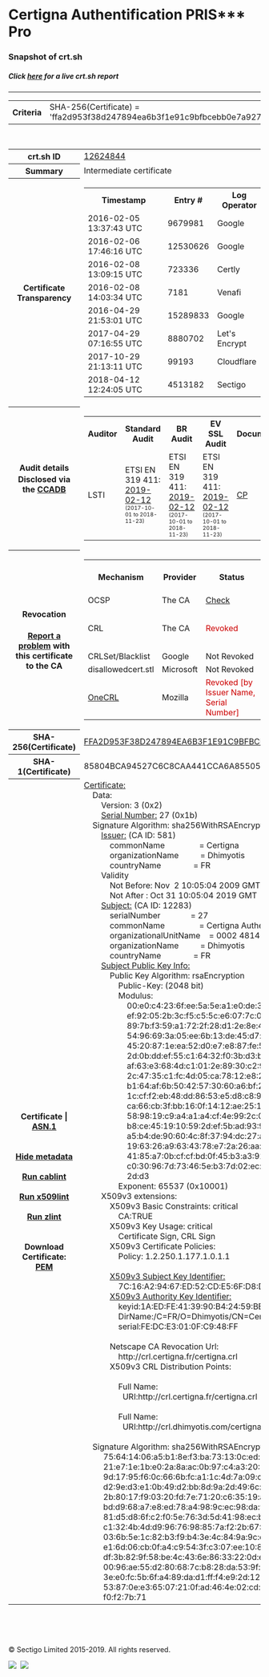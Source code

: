 # Certigna Authentification PRIS*** Pro
### Snapshot of crt.sh
##### Click [here](https://crt.sh/?q=FFA2D953F38D247894EA6B3F1E91C9BFBCEBB0E7A927D646F5A83570E3F5BC1A) for a live crt.sh report

---
<!DOCTYPE HTML PUBLIC "-//W3C//DTD HTML 4.0 Transitional//EN">
<HTML>

<BODY>

<TABLE>
  <TR>
    <TH class="outer">Criteria</TH>
    <TD class="outer">SHA-256(Certificate) = 'ffa2d953f38d247894ea6b3f1e91c9bfbcebb0e7a927d646f5a83570e3f5bc1a'</TD>
  </TR>
</TABLE>
<BR>
<TABLE>
  <TR>
    <TH class="outer">crt.sh ID</TH>
    <TD class="outer"><A href="?id=12624844">12624844</A></TD>
  </TR>
  <TR>
    <TH class="outer">Summary</TH>
    <TD class="outer">Intermediate certificate</TD>
  </TR>
  <TR>
    <TH class="outer">Certificate<BR>Transparency</TH>
    <TD class="outer">
<TABLE class="options" style="margin-left:0px">
  <TR>
    <TH>Timestamp</TH>
    <TH>Entry #</TH>
    <TH>Log Operator</TH>
    <TH>Log URL</TH>
  </TR>
  <TR>
    <TD>2016-02-05&nbsp; <FONT class="small">13:37:43 UTC</FONT></TD>
    <TD>9679981</TD>
    <TD>Google</TD>
    <TD>https://ct.googleapis.com/rocketeer</TD>
  </TR>
  <TR>
    <TD>2016-02-06&nbsp; <FONT class="small">17:46:16 UTC</FONT></TD>
    <TD>12530626</TD>
    <TD>Google</TD>
    <TD>https://ct.googleapis.com/pilot</TD>
  </TR>
  <TR>
    <TD>2016-02-08&nbsp; <FONT class="small">13:09:15 UTC</FONT></TD>
    <TD>723336</TD>
    <TD>Certly</TD>
    <TD>https://log.certly.io</TD>
  </TR>
  <TR>
    <TD>2016-02-08&nbsp; <FONT class="small">14:03:34 UTC</FONT></TD>
    <TD>7181</TD>
    <TD>Venafi</TD>
    <TD>https://ctlog.api.venafi.com</TD>
  </TR>
  <TR>
    <TD>2016-04-29&nbsp; <FONT class="small">21:53:01 UTC</FONT></TD>
    <TD>15289833</TD>
    <TD>Google</TD>
    <TD>https://ct.googleapis.com/aviator</TD>
  </TR>
  <TR>
    <TD>2017-04-29&nbsp; <FONT class="small">07:16:55 UTC</FONT></TD>
    <TD>8880702</TD>
    <TD>Let's Encrypt</TD>
    <TD>https://clicky.ct.letsencrypt.org</TD>
  </TR>
  <TR>
    <TD>2017-10-29&nbsp; <FONT class="small">21:13:11 UTC</FONT></TD>
    <TD>99193</TD>
    <TD>Cloudflare</TD>
    <TD>https://ct.cloudflare.com/logs/nimbus2019</TD>
  </TR>
  <TR>
    <TD>2018-04-12&nbsp; <FONT class="small">12:24:05 UTC</FONT></TD>
    <TD>4513182</TD>
    <TD>Sectigo</TD>
    <TD>https://dodo.ct.comodo.com</TD>
  </TR>
</TABLE>
    </TD>
  </TR>
  <TR>
    <TH class="outer">Audit details<BR>
      <DIV class="small" style="padding-top:3px">Disclosed via the
        <A href="//ccadb-public.secure.force.com/mozilla/PublicAllIntermediateCerts" target="_blank">CCADB</A></DIV>
    </TH>
    <TD class="outer">
<TABLE class="options" style="margin-left:0px">
  <TR>
    <TH>Auditor</TH>
    <TH>Standard Audit</TH>
    <TH>BR Audit</TH>
    <TH>EV SSL Audit</TH>
    <TH>Documents</TH>
    <TH>CCADB</TH>
    <TH>Root Owner / Certificate</TH>
  </TR>
  <TR>
    <TD style="vertical-align:middle">LSTI</TD>
    <TD>ETSI EN 319 411:
      <A href="https://www.lsti-certification.fr/images/23-_1373_AT_V3_0.pdf" target="_blank">2019-02-12</A>
      <BR><FONT style="font-size:8pt">(2017-10-01 to 2018-11-23)</FONT></TD>
    <TD>ETSI EN 319 411:
      <A href="https://www.lsti-certification.fr/images/23-_1373_AT_V3_0.pdf" target="_blank">2019-02-12</A>
      <BR><FONT style="font-size:8pt">(2017-10-01 to 2018-11-23)</FONT></TD>
    <TD>ETSI EN 319 411:
      <A href="https://www.lsti-certification.fr/images/23-_1373_AT_V3_0.pdf" target="_blank">2019-02-12</A>
      <BR><FONT style="font-size:8pt">(2017-10-01 to 2018-11-23)</FONT></TD>
    <TD>
      <A href="http://politique.certigna.fr/PCcertignaauthpris3pro.pdf" target="blank">CP</A>
    </TD>
    <TD><A href="//ccadb.force.com/001o000000x36gEAAQ" target="_blank">001o000000x36gEAAQ</A></TD>
    <TD><A href="/?id=62358">Dhimyotis / Certigna</A></TD>
  </TR>
</TABLE>
    </TD>
  </TR>
  <TR>
    <TH class="outer">Revocation<BR><BR>
      <DIV class="small" style="padding-top:3px"><A href="?id=12624844&opt=problemreporting">Report a problem</A> with<BR>this certificate to the CA</DIV></TH>
    <TD class="outer">
      <TABLE class="options" style="margin-left:0px">
        <TR>
          <TH>Mechanism</TH>
          <TH>Provider</TH>
          <TH>Status</TH>
          <TH>Revocation Date</TH>
          <TH>Last Observed in CRL</TH>
          <TH>Last Checked <SPAN style="color:#CC0000;vertical-align:middle;font-size:70%;font-weight:normal">(Error)</SPAN></TH>
        </TR>
        <TR>
          <TD>OCSP</TD>
          <TD>The CA</TD>
          <TD><A href="?id=12624844&opt=ocsp">Check</A></TD>
          <TD><SPAN style="color:#888888">?</SPAN></TD>
          <TD><SPAN style="color:#888888">n/a</SPAN></TD>
          <TD><SPAN style="color:#888888">?</SPAN></TD>
        </TR>
        <TR>
          <TD>CRL</TD>
          <TD>The CA</TD>
          <TD><SPAN style="color:#CC0000">Revoked</SPAN></TD><TD>2019-05-29&nbsp; <FONT class="small">12:14:06 UTC</FONT></TD><TD>2019-05-29&nbsp; <FONT class="small">13:15:28 UTC</FONT></TD><TD>2019-12-04&nbsp; <FONT class="small">17:10:33 UTC</FONT></TD>
        </TR>
        <TR>
          <TD>CRLSet/Blacklist</TD>
          <TD>Google</TD>
          <TD>Not Revoked</TD>
          <TD><SPAN style="color:#888888">n/a</SPAN></TD>
          <TD><SPAN style="color:#888888">n/a</SPAN></TD>
          <TD><SPAN style="color:#888888">n/a</SPAN></TD>
        </TR>
        <TR>
          <TD>disallowedcert.stl</TD>
          <TD>Microsoft</TD>
          <TD>Not Revoked</TD>
          <TD><SPAN style="color:#888888">n/a</SPAN></TD>
          <TD><SPAN style="color:#888888">n/a</SPAN></TD>
          <TD><SPAN style="color:#888888">n/a</SPAN></TD>
        </TR>
        <TR>
          <TD><A href="/mozilla-onecrl" target="_blank">OneCRL</A></TD>
          <TD>Mozilla</TD>
          <TD><SPAN style="color:#CC0000">Revoked [by Issuer Name, Serial Number]</SPAN></TD><TD><SPAN style="color:#888888">Unknown</SPAN></TD>
          <TD><SPAN style="color:#888888">n/a</SPAN></TD>
          <TD><SPAN style="color:#888888">n/a</SPAN></TD>
        </TR>
      </TABLE>
    </TD>
  </TR>
  <TR>
    <TH class="outer">SHA-256(Certificate)</TH>
    <TD class="outer"><A href="//censys.io/certificates/ffa2d953f38d247894ea6b3f1e91c9bfbcebb0e7a927d646f5a83570e3f5bc1a">FFA2D953F38D247894EA6B3F1E91C9BFBCEBB0E7A927D646F5A83570E3F5BC1A</A></TD>
  </TR>
  <TR>
    <TH class="outer">SHA-1(Certificate)</TH>
    <TD class="outer">85804BCA94527C6C8CAA441CCA6A855058EBCF26</TD>
  </TR>
  <TR>
    <TH class="outer">Certificate | <A href="?asn1=12624844">ASN.1</A>
      <SPAN class="small"><BR>
      <BR><BR><A href="?id=12624844&opt=nometadata">Hide metadata</A>
      <BR><BR><A href="?id=12624844&opt=cablint">Run cablint</A>
      <BR><BR><A href="?id=12624844&opt=x509lint">Run x509lint</A>
      <BR><BR><A href="?id=12624844&opt=zlint">Run zlint</A>
      <BR><BR><BR>Download Certificate: <A href="?d=12624844">PEM</A>
      </SPAN>
    </TH>
    <TD class="text"><A href="?d=12624844">Certificate:</A><BR>&nbsp;&nbsp;&nbsp;&nbsp;Data:<BR>&nbsp;&nbsp;&nbsp;&nbsp;&nbsp;&nbsp;&nbsp;&nbsp;Version:&nbsp;3&nbsp;(0x2)<BR>&nbsp;&nbsp;&nbsp;&nbsp;&nbsp;&nbsp;&nbsp;&nbsp;<A href="?serial=1b">Serial&nbsp;Number:</A>&nbsp;27&nbsp;(0x1b)<BR>&nbsp;&nbsp;&nbsp;&nbsp;Signature&nbsp;Algorithm:&nbsp;sha256WithRSAEncryption<BR>&nbsp;&nbsp;&nbsp;&nbsp;&nbsp;&nbsp;&nbsp;&nbsp;<A href="?caid=581">Issuer:</A> <SPAN class="small">(CA ID: 581)</SPAN><BR>&nbsp;&nbsp;&nbsp;&nbsp;&nbsp;&nbsp;&nbsp;&nbsp;&nbsp;&nbsp;&nbsp;&nbsp;commonName&nbsp;&nbsp;&nbsp;&nbsp;&nbsp;&nbsp;&nbsp;&nbsp;&nbsp;&nbsp;&nbsp;&nbsp;&nbsp;&nbsp;&nbsp;&nbsp;=&nbsp;Certigna<BR>&nbsp;&nbsp;&nbsp;&nbsp;&nbsp;&nbsp;&nbsp;&nbsp;&nbsp;&nbsp;&nbsp;&nbsp;organizationName&nbsp;&nbsp;&nbsp;&nbsp;&nbsp;&nbsp;&nbsp;&nbsp;&nbsp;&nbsp;=&nbsp;Dhimyotis<BR>&nbsp;&nbsp;&nbsp;&nbsp;&nbsp;&nbsp;&nbsp;&nbsp;&nbsp;&nbsp;&nbsp;&nbsp;countryName&nbsp;&nbsp;&nbsp;&nbsp;&nbsp;&nbsp;&nbsp;&nbsp;&nbsp;&nbsp;&nbsp;&nbsp;&nbsp;&nbsp;&nbsp;=&nbsp;FR<BR>&nbsp;&nbsp;&nbsp;&nbsp;&nbsp;&nbsp;&nbsp;&nbsp;Validity<BR>&nbsp;&nbsp;&nbsp;&nbsp;&nbsp;&nbsp;&nbsp;&nbsp;&nbsp;&nbsp;&nbsp;&nbsp;Not&nbsp;Before:&nbsp;Nov&nbsp;&nbsp;2&nbsp;10:05:04&nbsp;2009&nbsp;GMT<BR>&nbsp;&nbsp;&nbsp;&nbsp;&nbsp;&nbsp;&nbsp;&nbsp;&nbsp;&nbsp;&nbsp;&nbsp;Not&nbsp;After&nbsp;:&nbsp;Oct&nbsp;31&nbsp;10:05:04&nbsp;2019&nbsp;GMT<BR>&nbsp;&nbsp;&nbsp;&nbsp;&nbsp;&nbsp;&nbsp;&nbsp;<A href="?caid=12283">Subject:</A> <SPAN class="small">(CA ID: 12283)</SPAN><BR>&nbsp;&nbsp;&nbsp;&nbsp;&nbsp;&nbsp;&nbsp;&nbsp;&nbsp;&nbsp;&nbsp;&nbsp;serialNumber&nbsp;&nbsp;&nbsp;&nbsp;&nbsp;&nbsp;&nbsp;&nbsp;&nbsp;&nbsp;&nbsp;&nbsp;&nbsp;&nbsp;=&nbsp;27<BR>&nbsp;&nbsp;&nbsp;&nbsp;&nbsp;&nbsp;&nbsp;&nbsp;&nbsp;&nbsp;&nbsp;&nbsp;commonName&nbsp;&nbsp;&nbsp;&nbsp;&nbsp;&nbsp;&nbsp;&nbsp;&nbsp;&nbsp;&nbsp;&nbsp;&nbsp;&nbsp;&nbsp;&nbsp;=&nbsp;Certigna&nbsp;Authentification&nbsp;PRIS***&nbsp;Pro<BR>&nbsp;&nbsp;&nbsp;&nbsp;&nbsp;&nbsp;&nbsp;&nbsp;&nbsp;&nbsp;&nbsp;&nbsp;organizationalUnitName&nbsp;&nbsp;&nbsp;&nbsp;=&nbsp;0002&nbsp;481463081<BR>&nbsp;&nbsp;&nbsp;&nbsp;&nbsp;&nbsp;&nbsp;&nbsp;&nbsp;&nbsp;&nbsp;&nbsp;organizationName&nbsp;&nbsp;&nbsp;&nbsp;&nbsp;&nbsp;&nbsp;&nbsp;&nbsp;&nbsp;=&nbsp;Dhimyotis<BR>&nbsp;&nbsp;&nbsp;&nbsp;&nbsp;&nbsp;&nbsp;&nbsp;&nbsp;&nbsp;&nbsp;&nbsp;countryName&nbsp;&nbsp;&nbsp;&nbsp;&nbsp;&nbsp;&nbsp;&nbsp;&nbsp;&nbsp;&nbsp;&nbsp;&nbsp;&nbsp;&nbsp;=&nbsp;FR<BR>&nbsp;&nbsp;&nbsp;&nbsp;&nbsp;&nbsp;&nbsp;&nbsp;<A href="?spkisha256=4909f93d3329e8d7908ca570ae474b84a09ef13dabf1ee2b79df330e5dffbcfd">Subject&nbsp;Public&nbsp;Key&nbsp;Info:</A><BR>&nbsp;&nbsp;&nbsp;&nbsp;&nbsp;&nbsp;&nbsp;&nbsp;&nbsp;&nbsp;&nbsp;&nbsp;Public&nbsp;Key&nbsp;Algorithm:&nbsp;rsaEncryption<BR>&nbsp;&nbsp;&nbsp;&nbsp;&nbsp;&nbsp;&nbsp;&nbsp;&nbsp;&nbsp;&nbsp;&nbsp;&nbsp;&nbsp;&nbsp;&nbsp;Public-Key:&nbsp;(2048&nbsp;bit)<BR>&nbsp;&nbsp;&nbsp;&nbsp;&nbsp;&nbsp;&nbsp;&nbsp;&nbsp;&nbsp;&nbsp;&nbsp;&nbsp;&nbsp;&nbsp;&nbsp;Modulus:<BR>&nbsp;&nbsp;&nbsp;&nbsp;&nbsp;&nbsp;&nbsp;&nbsp;&nbsp;&nbsp;&nbsp;&nbsp;&nbsp;&nbsp;&nbsp;&nbsp;&nbsp;&nbsp;&nbsp;&nbsp;00:e0:c4:23:6f:ee:5a:5e:a1:e0:de:38:fe:49:14:<BR>&nbsp;&nbsp;&nbsp;&nbsp;&nbsp;&nbsp;&nbsp;&nbsp;&nbsp;&nbsp;&nbsp;&nbsp;&nbsp;&nbsp;&nbsp;&nbsp;&nbsp;&nbsp;&nbsp;&nbsp;ef:92:05:2b:3c:f5:c5:5c:e6:07:7c:0e:26:cd:76:<BR>&nbsp;&nbsp;&nbsp;&nbsp;&nbsp;&nbsp;&nbsp;&nbsp;&nbsp;&nbsp;&nbsp;&nbsp;&nbsp;&nbsp;&nbsp;&nbsp;&nbsp;&nbsp;&nbsp;&nbsp;89:7b:f3:59:a1:72:2f:28:d1:2e:8e:4d:10:fe:cb:<BR>&nbsp;&nbsp;&nbsp;&nbsp;&nbsp;&nbsp;&nbsp;&nbsp;&nbsp;&nbsp;&nbsp;&nbsp;&nbsp;&nbsp;&nbsp;&nbsp;&nbsp;&nbsp;&nbsp;&nbsp;54:96:69:3a:05:ee:6b:13:de:45:d7:df:46:c7:ef:<BR>&nbsp;&nbsp;&nbsp;&nbsp;&nbsp;&nbsp;&nbsp;&nbsp;&nbsp;&nbsp;&nbsp;&nbsp;&nbsp;&nbsp;&nbsp;&nbsp;&nbsp;&nbsp;&nbsp;&nbsp;45:20:87:1e:ea:52:d0:e7:e8:87:fe:51:f4:79:00:<BR>&nbsp;&nbsp;&nbsp;&nbsp;&nbsp;&nbsp;&nbsp;&nbsp;&nbsp;&nbsp;&nbsp;&nbsp;&nbsp;&nbsp;&nbsp;&nbsp;&nbsp;&nbsp;&nbsp;&nbsp;2d:0b:dd:ef:55:c1:64:32:f0:3b:d3:be:80:42:0e:<BR>&nbsp;&nbsp;&nbsp;&nbsp;&nbsp;&nbsp;&nbsp;&nbsp;&nbsp;&nbsp;&nbsp;&nbsp;&nbsp;&nbsp;&nbsp;&nbsp;&nbsp;&nbsp;&nbsp;&nbsp;af:63:e3:68:4d:c1:01:2e:89:30:c2:9e:30:77:6e:<BR>&nbsp;&nbsp;&nbsp;&nbsp;&nbsp;&nbsp;&nbsp;&nbsp;&nbsp;&nbsp;&nbsp;&nbsp;&nbsp;&nbsp;&nbsp;&nbsp;&nbsp;&nbsp;&nbsp;&nbsp;2c:47:35:c1:fc:4d:05:ca:78:12:e8:23:84:c3:ea:<BR>&nbsp;&nbsp;&nbsp;&nbsp;&nbsp;&nbsp;&nbsp;&nbsp;&nbsp;&nbsp;&nbsp;&nbsp;&nbsp;&nbsp;&nbsp;&nbsp;&nbsp;&nbsp;&nbsp;&nbsp;b1:64:af:6b:50:42:57:30:60:a6:bf:28:56:be:12:<BR>&nbsp;&nbsp;&nbsp;&nbsp;&nbsp;&nbsp;&nbsp;&nbsp;&nbsp;&nbsp;&nbsp;&nbsp;&nbsp;&nbsp;&nbsp;&nbsp;&nbsp;&nbsp;&nbsp;&nbsp;1c:cf:f2:eb:48:dd:86:53:e5:d8:c8:9d:99:f7:a6:<BR>&nbsp;&nbsp;&nbsp;&nbsp;&nbsp;&nbsp;&nbsp;&nbsp;&nbsp;&nbsp;&nbsp;&nbsp;&nbsp;&nbsp;&nbsp;&nbsp;&nbsp;&nbsp;&nbsp;&nbsp;ca:66:cb:3f:bb:16:0f:14:12:ae:25:1c:15:b6:c9:<BR>&nbsp;&nbsp;&nbsp;&nbsp;&nbsp;&nbsp;&nbsp;&nbsp;&nbsp;&nbsp;&nbsp;&nbsp;&nbsp;&nbsp;&nbsp;&nbsp;&nbsp;&nbsp;&nbsp;&nbsp;58:98:19:c9:a4:a1:a4:cf:4e:99:2c:0b:f7:a0:56:<BR>&nbsp;&nbsp;&nbsp;&nbsp;&nbsp;&nbsp;&nbsp;&nbsp;&nbsp;&nbsp;&nbsp;&nbsp;&nbsp;&nbsp;&nbsp;&nbsp;&nbsp;&nbsp;&nbsp;&nbsp;b8:ce:45:19:10:59:2d:ef:5b:ad:93:91:13:38:11:<BR>&nbsp;&nbsp;&nbsp;&nbsp;&nbsp;&nbsp;&nbsp;&nbsp;&nbsp;&nbsp;&nbsp;&nbsp;&nbsp;&nbsp;&nbsp;&nbsp;&nbsp;&nbsp;&nbsp;&nbsp;a5:b4:de:90:60:4c:8f:37:94:dc:27:ab:69:74:c1:<BR>&nbsp;&nbsp;&nbsp;&nbsp;&nbsp;&nbsp;&nbsp;&nbsp;&nbsp;&nbsp;&nbsp;&nbsp;&nbsp;&nbsp;&nbsp;&nbsp;&nbsp;&nbsp;&nbsp;&nbsp;19:63:26:a9:63:43:78:e7:2a:26:aa:75:8a:0f:79:<BR>&nbsp;&nbsp;&nbsp;&nbsp;&nbsp;&nbsp;&nbsp;&nbsp;&nbsp;&nbsp;&nbsp;&nbsp;&nbsp;&nbsp;&nbsp;&nbsp;&nbsp;&nbsp;&nbsp;&nbsp;41:85:a7:0b:cf:cf:bd:0f:45:b3:a3:91:bf:f3:6a:<BR>&nbsp;&nbsp;&nbsp;&nbsp;&nbsp;&nbsp;&nbsp;&nbsp;&nbsp;&nbsp;&nbsp;&nbsp;&nbsp;&nbsp;&nbsp;&nbsp;&nbsp;&nbsp;&nbsp;&nbsp;c0:30:96:7d:73:46:5e:b3:7d:02:ec:0f:a3:18:c0:<BR>&nbsp;&nbsp;&nbsp;&nbsp;&nbsp;&nbsp;&nbsp;&nbsp;&nbsp;&nbsp;&nbsp;&nbsp;&nbsp;&nbsp;&nbsp;&nbsp;&nbsp;&nbsp;&nbsp;&nbsp;2d:d3<BR>&nbsp;&nbsp;&nbsp;&nbsp;&nbsp;&nbsp;&nbsp;&nbsp;&nbsp;&nbsp;&nbsp;&nbsp;&nbsp;&nbsp;&nbsp;&nbsp;Exponent:&nbsp;65537&nbsp;(0x10001)<BR>&nbsp;&nbsp;&nbsp;&nbsp;&nbsp;&nbsp;&nbsp;&nbsp;X509v3&nbsp;extensions:<BR>&nbsp;&nbsp;&nbsp;&nbsp;&nbsp;&nbsp;&nbsp;&nbsp;&nbsp;&nbsp;&nbsp;&nbsp;X509v3&nbsp;Basic&nbsp;Constraints:&nbsp;critical<BR>&nbsp;&nbsp;&nbsp;&nbsp;&nbsp;&nbsp;&nbsp;&nbsp;&nbsp;&nbsp;&nbsp;&nbsp;&nbsp;&nbsp;&nbsp;&nbsp;CA:TRUE<BR>&nbsp;&nbsp;&nbsp;&nbsp;&nbsp;&nbsp;&nbsp;&nbsp;&nbsp;&nbsp;&nbsp;&nbsp;X509v3&nbsp;Key&nbsp;Usage:&nbsp;critical<BR>&nbsp;&nbsp;&nbsp;&nbsp;&nbsp;&nbsp;&nbsp;&nbsp;&nbsp;&nbsp;&nbsp;&nbsp;&nbsp;&nbsp;&nbsp;&nbsp;Certificate&nbsp;Sign,&nbsp;CRL&nbsp;Sign<BR>&nbsp;&nbsp;&nbsp;&nbsp;&nbsp;&nbsp;&nbsp;&nbsp;&nbsp;&nbsp;&nbsp;&nbsp;X509v3&nbsp;Certificate&nbsp;Policies:&nbsp;<BR>&nbsp;&nbsp;&nbsp;&nbsp;&nbsp;&nbsp;&nbsp;&nbsp;&nbsp;&nbsp;&nbsp;&nbsp;&nbsp;&nbsp;&nbsp;&nbsp;Policy:&nbsp;1.2.250.1.177.1.0.1.1<BR><BR>&nbsp;&nbsp;&nbsp;&nbsp;&nbsp;&nbsp;&nbsp;&nbsp;&nbsp;&nbsp;&nbsp;&nbsp;<A href="?ski=7c16a29467ed52cde56fd8d6c08989f97e64c233">X509v3&nbsp;Subject&nbsp;Key&nbsp;Identifier:</A><BR>&nbsp;&nbsp;&nbsp;&nbsp;&nbsp;&nbsp;&nbsp;&nbsp;&nbsp;&nbsp;&nbsp;&nbsp;&nbsp;&nbsp;&nbsp;&nbsp;7C:16:A2:94:67:ED:52:CD:E5:6F:D8:D6:C0:89:89:F9:7E:64:C2:33<BR>&nbsp;&nbsp;&nbsp;&nbsp;&nbsp;&nbsp;&nbsp;&nbsp;&nbsp;&nbsp;&nbsp;&nbsp;<A href="?ski=1aedfe413990b42459be01f252d545f65a39dc11">X509v3&nbsp;Authority&nbsp;Key&nbsp;Identifier:</A><BR>&nbsp;&nbsp;&nbsp;&nbsp;&nbsp;&nbsp;&nbsp;&nbsp;&nbsp;&nbsp;&nbsp;&nbsp;&nbsp;&nbsp;&nbsp;&nbsp;keyid:1A:ED:FE:41:39:90:B4:24:59:BE:01:F2:52:D5:45:F6:5A:39:DC:11<BR>&nbsp;&nbsp;&nbsp;&nbsp;&nbsp;&nbsp;&nbsp;&nbsp;&nbsp;&nbsp;&nbsp;&nbsp;&nbsp;&nbsp;&nbsp;&nbsp;DirName:/C=FR/O=Dhimyotis/CN=Certigna<BR>&nbsp;&nbsp;&nbsp;&nbsp;&nbsp;&nbsp;&nbsp;&nbsp;&nbsp;&nbsp;&nbsp;&nbsp;&nbsp;&nbsp;&nbsp;&nbsp;serial:FE:DC:E3:01:0F:C9:48:FF<BR><BR>&nbsp;&nbsp;&nbsp;&nbsp;&nbsp;&nbsp;&nbsp;&nbsp;&nbsp;&nbsp;&nbsp;&nbsp;Netscape&nbsp;CA&nbsp;Revocation&nbsp;Url:&nbsp;<BR>&nbsp;&nbsp;&nbsp;&nbsp;&nbsp;&nbsp;&nbsp;&nbsp;&nbsp;&nbsp;&nbsp;&nbsp;&nbsp;&nbsp;&nbsp;&nbsp;http://crl.certigna.fr/certigna.crl<BR>&nbsp;&nbsp;&nbsp;&nbsp;&nbsp;&nbsp;&nbsp;&nbsp;&nbsp;&nbsp;&nbsp;&nbsp;X509v3&nbsp;CRL&nbsp;Distribution&nbsp;Points:&nbsp;<BR><BR>&nbsp;&nbsp;&nbsp;&nbsp;&nbsp;&nbsp;&nbsp;&nbsp;&nbsp;&nbsp;&nbsp;&nbsp;&nbsp;&nbsp;&nbsp;&nbsp;Full&nbsp;Name:<BR>&nbsp;&nbsp;&nbsp;&nbsp;&nbsp;&nbsp;&nbsp;&nbsp;&nbsp;&nbsp;&nbsp;&nbsp;&nbsp;&nbsp;&nbsp;&nbsp;&nbsp;&nbsp;URI:http://crl.certigna.fr/certigna.crl<BR><BR>&nbsp;&nbsp;&nbsp;&nbsp;&nbsp;&nbsp;&nbsp;&nbsp;&nbsp;&nbsp;&nbsp;&nbsp;&nbsp;&nbsp;&nbsp;&nbsp;Full&nbsp;Name:<BR>&nbsp;&nbsp;&nbsp;&nbsp;&nbsp;&nbsp;&nbsp;&nbsp;&nbsp;&nbsp;&nbsp;&nbsp;&nbsp;&nbsp;&nbsp;&nbsp;&nbsp;&nbsp;URI:http://crl.dhimyotis.com/certigna.crl<BR><BR>&nbsp;&nbsp;&nbsp;&nbsp;Signature&nbsp;Algorithm:&nbsp;sha256WithRSAEncryption<BR>&nbsp;&nbsp;&nbsp;&nbsp;&nbsp;&nbsp;&nbsp;&nbsp;&nbsp;75:64:14:06:a5:b1:8e:f3:ba:73:13:0c:ed:69:07:22:8d:e4:<BR>&nbsp;&nbsp;&nbsp;&nbsp;&nbsp;&nbsp;&nbsp;&nbsp;&nbsp;21:e7:1e:1b:e0:2a:8a:ac:0b:97:c4:a3:20:1d:65:aa:7b:c7:<BR>&nbsp;&nbsp;&nbsp;&nbsp;&nbsp;&nbsp;&nbsp;&nbsp;&nbsp;9d:17:95:f6:0c:66:6b:fc:a1:1c:4d:7a:09:c3:f1:13:58:b7:<BR>&nbsp;&nbsp;&nbsp;&nbsp;&nbsp;&nbsp;&nbsp;&nbsp;&nbsp;d2:9e:d3:e1:0b:49:d2:bb:8d:9a:2d:49:6c:66:71:c8:a5:0a:<BR>&nbsp;&nbsp;&nbsp;&nbsp;&nbsp;&nbsp;&nbsp;&nbsp;&nbsp;2b:80:17:f9:03:20:fd:7e:71:20:c6:35:19:a8:fc:0d:34:01:<BR>&nbsp;&nbsp;&nbsp;&nbsp;&nbsp;&nbsp;&nbsp;&nbsp;&nbsp;bd:d9:68:a7:e8:ed:78:a4:98:9c:ec:98:da:9f:d3:71:3c:38:<BR>&nbsp;&nbsp;&nbsp;&nbsp;&nbsp;&nbsp;&nbsp;&nbsp;&nbsp;81:d5:d8:6f:c2:f0:5e:76:3d:5d:41:98:ec:bd:79:31:00:d9:<BR>&nbsp;&nbsp;&nbsp;&nbsp;&nbsp;&nbsp;&nbsp;&nbsp;&nbsp;c1:32:4b:4d:d9:96:76:98:85:7a:f2:2b:67:57:fb:02:af:24:<BR>&nbsp;&nbsp;&nbsp;&nbsp;&nbsp;&nbsp;&nbsp;&nbsp;&nbsp;03:6b:5e:1c:82:b3:f9:b4:3e:4c:84:9a:9c:c7:9c:ec:2a:81:<BR>&nbsp;&nbsp;&nbsp;&nbsp;&nbsp;&nbsp;&nbsp;&nbsp;&nbsp;e1:6d:06:cb:0f:a4:c9:54:3f:c3:07:ee:10:8b:48:3a:6f:fa:<BR>&nbsp;&nbsp;&nbsp;&nbsp;&nbsp;&nbsp;&nbsp;&nbsp;&nbsp;df:3b:82:9f:58:be:4c:43:6e:86:33:22:0d:e5:fc:6c:c2:ec:<BR>&nbsp;&nbsp;&nbsp;&nbsp;&nbsp;&nbsp;&nbsp;&nbsp;&nbsp;00:96:ae:55:d2:80:68:7c:b8:28:da:53:9f:fb:e2:3a:0c:25:<BR>&nbsp;&nbsp;&nbsp;&nbsp;&nbsp;&nbsp;&nbsp;&nbsp;&nbsp;3e:e0:fc:5b:6f:a4:89:da:d1:ff:f4:e9:2d:12:11:6b:d0:9e:<BR>&nbsp;&nbsp;&nbsp;&nbsp;&nbsp;&nbsp;&nbsp;&nbsp;&nbsp;53:87:0e:e3:65:07:21:0f:ad:46:4e:02:cd:2a:c8:95:3b:a3:<BR>&nbsp;&nbsp;&nbsp;&nbsp;&nbsp;&nbsp;&nbsp;&nbsp;&nbsp;f0:f2:7b:71<BR>    </TD>
  </TR>
</TABLE>

  <BR><BR><BR>

  <P class="copyright">&copy; Sectigo Limited 2015-2019. All rights reserved.</P>
  <DIV>
    <A href="https://sectigo.com/"><IMG src="/sectigo_s.png"></A>
    &nbsp;<A href="https://github.com/crtsh"><IMG src="/GitHub-Mark-32px.png"></A>
  </DIV>
</BODY>
</HTML>

